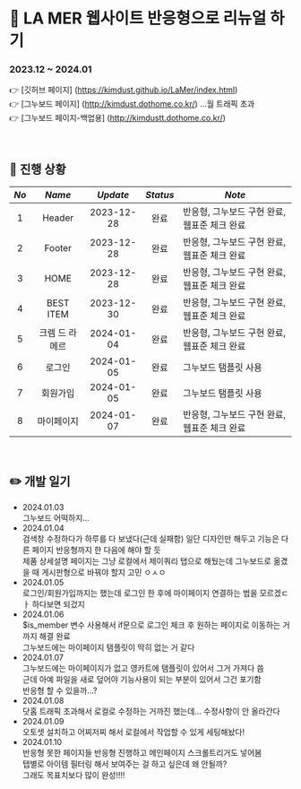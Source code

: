 :dizzy: LA MER 웹사이트 반응형으로 리뉴얼 하기    
=============

### 2023.12 ~ 2024.01     
:point_right: [깃허브 페이지] (https://kimdust.github.io/LaMer/index.html)  
:point_right: [그누보드 페이지] (http://kimdust.dothome.co.kr/) ...월 트래픽 초과    
:point_right: [그누보드 페이지-백업용] (http://kimdustt.dothome.co.kr/)

<br/>

## :date: 진행 상황

|    _**No**_ |     _**Name**_     	| _**Update**_| _**Status**_| _**Note**_                                                               	|
|:-------------:|:---------------:   	|:----------:	|:----------:	|-------------------------------------------------------------------------- |
|      1        |      Header       	| 2023-12-28 	|    완료    	| 반응형, 그누보드 구현 완료, 웹표준 체크 완료                               	|
|      2        |      Footer       	| 2023-12-28 	|    완료    	| 반응형, 그누보드 구현 완료, 웹표준 체크 완료                               	|
|      3        |       HOME      	  | 2023-12-28 	|    완료    	| 반응형, 그누보드 구현 완료, 웹표준 체크 완료                               	|
|      4        |    BEST ITEM    	  | 2023-12-30 	|    완료    	| 반응형, 그누보드 구현 완료, 웹표준 체크 완료                                	|
|      5        | 크렘 드 라 메르 	    | 2024-01-04 	|   완료     	| 반응형, 그누보드 구현 완료, 웹표준 체크 완료                                	|
|      6        |      로그인       	  | 2024-01-05	|    완료   	| 그누보드 탬플릿 사용                                                       	|
|      7        |     회원가입        	| 2024-01-05  |    완료   	| 그누보드 탬플릿 사용                                                       	|
|      8        |     마이페이지      	| 2024-01-07  |    완료    	| 반응형, 그누보드 구현 완료, 웹표준 체크 완료                                	|

<br/>

## :pencil2: 개발 일기
- 2024.01.03    
  그누보드 어떡하지...
- 2024.01.04    
  검색창 수정하다가 하루를 다 보냈다(근데 실패함) 일단 디자인만 해두고 기능은 다른 페이지 반응형까지 한 다음에 해야 할 듯   
  제품 상세설명 페이지는 그냥 로컬에서 제이쿼리 탭으로 해뒀는데 그누보드로 옮겼을 때 게시판형으로 바꿔야 할지 고민 ㅇㅅㅇ    
- 2024.01.05    
  로그인/회원가입까지는 했는데 로그인 한 후에 마이페이지 연결하는 법을 모르겠ㄷㅏ 하다보면 되겄지 
- 2024.01.06   
  $is_member 변수 사용해서 if문으로 로그인 체크 후 원하는 페이지로 이동하는 거까지 해결 완료   
  그누보드에는 마이페이지 탬플릿이 딱히 없는 거 같다     
- 2024.01.07     
  그누보드에는 마이페이지가 없고 영카트에 탬플릿이 있어서 그거 가져다 씀      
  근데 아예 파일을 새로 덮어야 기능사용이 되는 부분이 있어서 그건 포기함     
  반응형 할 수 있을까...?
- 2024.01.08  
  닷홈 트래픽 초과해서 로컬로 수정하는 거까진 했는데... 수정사항이 안 올라간다    
- 2024.01.09    
  오토셋 설치하고 어찌저찌 해서 로컬에서 작업할 수 있게 세팅해놨다!   
- 2024.01.10    
  반응형 못한 페이지들 반응형 진행하고 메인페이지 스크롤트리거도 넣어봄    
  탭별로 아이템 필터링 해서 보여주는 걸 하고 싶은데 왜 안될까?      
  그래도 목표치보다 많이 완성!!!!
